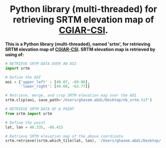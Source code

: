 <div align="center">

# **Python library (multi-threaded) for retrieving SRTM elevation map of [CGIAR-CSI](https://srtm.csi.cgiar.org/).**

</div>

**This is a Python library (multi-threaded), named 'srtm', for retrieving SRTM elevation map of [CGIAR-CSI](https://srtm.csi.cgiar.org/). SRTM elevation map is retrieved by using of:** 

<div>

```python
# RETRIEVE SRTM DATA OVER AN AOI
import srtm

# Define the AOI
aoi = {'upper_left' : [48.07, -69.06], 
       'lower_right': [44.60, -63.77]}

# Retrieve, merge, and crop SRTM elevation map over the AOI
srtm.clip(aoi, save_path='/Users/ghasem.abdi/Desktop/nb_srtm.tif')
```

```python
# RETRIEVE SRTM DATA OF A POINT
from srtm import srtm

# Define the point
lat, lon = 46.335, -66.415

# Retrieve SRTM elevation map of the above coordinate
srtm.retrieve((srtm.which_tile(lat, lon), '/Users/ghasem.abdi/Desktop/'))
```
</div>